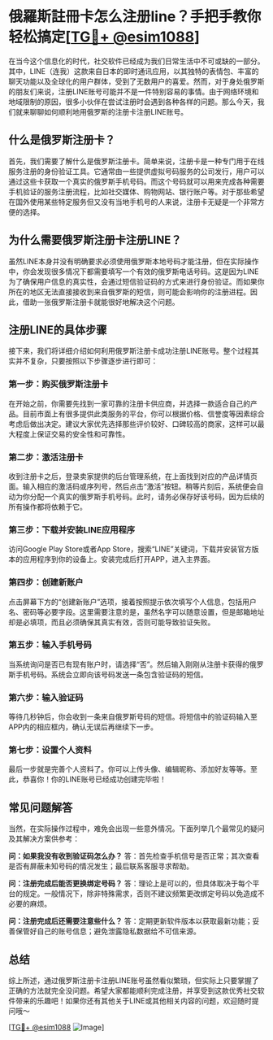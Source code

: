 # 俄羅斯註冊卡怎么注册line？手把手教你轻松搞定[[TG💪+ @esim1088](https://t.me/s/esim1088)]

在当今这个信息化的时代，社交软件已经成为我们日常生活中不可或缺的一部分。其中，LINE（连我）这款来自日本的即时通讯应用，以其独特的表情包、丰富的聊天功能以及全球化的用户群体，受到了无数用户的喜爱。然而，对于身处俄罗斯的朋友们来说，注册LINE账号可能并不是一件特别容易的事情。由于网络环境和地域限制的原因，很多小伙伴在尝试注册时会遇到各种各样的问题。那么今天，我们就来聊聊如何顺利地用俄罗斯的注册卡注册LINE账号。

## 什么是俄罗斯注册卡？

首先，我们需要了解什么是俄罗斯注册卡。简单来说，注册卡是一种专门用于在线服务注册的身份验证工具。它通常由一些提供虚拟号码服务的公司发行，用户可以通过这些卡获取一个真实的俄罗斯手机号码。而这个号码就可以用来完成各种需要手机验证的服务注册流程，比如社交媒体、购物网站、银行账户等。对于那些希望在国外使用某些特定服务但又没有当地手机号的人来说，注册卡无疑是一个非常方便的选择。

## 为什么需要俄罗斯注册卡注册LINE？

虽然LINE本身并没有明确要求必须使用俄罗斯本地号码才能注册，但在实际操作中，你会发现很多情况下都需要填写一个有效的俄罗斯电话号码。这是因为LINE为了确保用户信息的真实性，会通过短信验证码的方式来进行身份验证。而如果你所在的地区无法直接接收到来自俄罗斯的短信，则可能会影响你的注册进程。因此，借助一张俄罗斯注册卡就能很好地解决这个问题。

## 注册LINE的具体步骤

接下来，我们将详细介绍如何利用俄罗斯注册卡成功注册LINE账号。整个过程其实并不复杂，只要按照以下步骤逐步进行即可：

### 第一步：购买俄罗斯注册卡
在开始之前，你需要先找到一家可靠的注册卡供应商，并选择一款适合自己的产品。目前市面上有很多提供此类服务的平台，你可以根据价格、信誉度等因素综合考虑后做出决定。建议大家优先选择那些评价较好、口碑较高的商家，这样可以最大程度上保证交易的安全性和可靠性。

### 第二步：激活注册卡
收到注册卡之后，登录卖家提供的后台管理系统，在上面找到对应的产品详情页面。输入相应的激活码或序列号，然后点击“激活”按钮。稍等片刻后，系统便会自动为你分配一个真实的俄罗斯手机号码。此时，请务必保存好该号码，因为后续的所有操作都将依赖于它。

### 第三步：下载并安装LINE应用程序
访问Google Play Store或者App Store，搜索“LINE”关键词，下载并安装官方版本的应用程序到你的设备上。安装完成后打开APP，进入主界面。

### 第四步：创建新账户
点击屏幕下方的“创建新账户”选项，接着按照提示依次填写个人信息，包括用户名、密码等必要字段。这里需要注意的是，虽然名字可以随意设置，但是邮箱地址却是必填项，而且必须确保其真实有效，否则可能导致验证失败。

### 第五步：输入手机号码
当系统询问是否已有现有账户时，请选择“否”。然后输入刚刚从注册卡获得的俄罗斯手机号码。系统会立即向该号码发送一条包含验证码的短信。

### 第六步：输入验证码
等待几秒钟后，你会收到一条来自俄罗斯号码的短信。将短信中的验证码输入至APP内的相应框内，确认无误后再继续下一步。

### 第七步：设置个人资料
最后一步就是完善个人资料了。你可以上传头像、编辑昵称、添加好友等等。至此，恭喜你！你的LINE账号已经成功创建完毕啦！

## 常见问题解答

当然，在实际操作过程中，难免会出现一些意外情况。下面列举几个最常见的疑问及其解决方案供参考：

**问：如果我没有收到验证码怎么办？**
答：首先检查手机信号是否正常；其次查看是否有屏蔽未知号码的情况发生；最后联系客服寻求帮助。

**问：注册完成后能否更换绑定号码？**
答：理论上是可以的，但具体取决于每个平台的规定。一般情况下，除非特殊需求，否则不建议频繁更改绑定号码以免造成不必要的麻烦。

**问：注册完成后还需要注意些什么？**
答：定期更新软件版本以获取最新功能；妥善保管好自己的账号信息；避免泄露隐私数据给不可信来源。

## 总结

综上所述，通过俄罗斯注册卡注册LINE账号虽然看似繁琐，但实际上只要掌握了正确的方法就完全没问题。希望大家都能顺利完成注册，并享受到这款优秀社交软件带来的乐趣吧！如果你还有其他关于LINE或其他相关内容的问题，欢迎随时提问哦～

[[TG💪+ @esim1088](https://t.me/s/esim1088) ![Image](https://i.postimg.cc/4NQfJmqS/Snipaste-2025-05-13-00-14-12.png)]